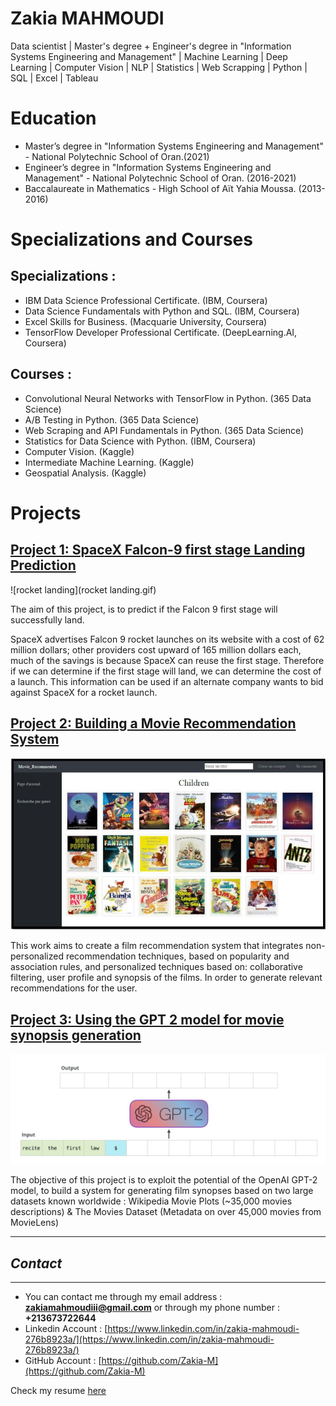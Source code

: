 # Zakia MAHMOUDI
Data scientist | Master's degree + Engineer's degree in "Information Systems Engineering and Management" | Machine Learning | Deep Learning | Computer Vision | NLP | Statistics | Web Scrapping | Python | SQL | Excel | Tableau

# Education
* Master’s degree in "Information Systems Engineering and Management" - National Polytechnic School of Oran.(2021)
* Engineer’s degree in "Information Systems Engineering and Management" - National Polytechnic School of Oran. (2016-2021)
* Baccalaureate in Mathematics - High School of Aït Yahia Moussa. (2013-2016)

# Specializations and Courses
## Specializations :
*	IBM Data Science Professional Certificate. (IBM, Coursera)
*	Data Science Fundamentals with Python and SQL. (IBM, Coursera)
*	Excel Skills for Business. (Macquarie University, Coursera)
*	TensorFlow Developer Professional Certificate. (DeepLearning.AI, Coursera)


## Courses :
* Convolutional Neural Networks with TensorFlow in Python. (365 Data Science)
*	A/B Testing in Python. (365 Data Science)
*	Web Scraping and API Fundamentals in Python. (365 Data Science)
*	Statistics for Data Science with Python. (IBM, Coursera)
*	Computer Vision. (Kaggle)
*	Intermediate Machine Learning. (Kaggle)
*	Geospatial Analysis. (Kaggle)

# Projects

## [Project 1: SpaceX Falcon-9 first stage Landing Prediction](https://github.com/Zakia-M/SpaceX-Falcon-9-first-stage-Landing-Prediction)
![rocket landing](rocket landing.gif)

The aim of this project, is to predict if the Falcon 9 first stage will successfully land.

SpaceX advertises Falcon 9 rocket launches on its website with a cost of 62 million dollars; other providers cost upward of 165 million dollars each, much of the savings is because SpaceX can reuse the first stage. Therefore if we can determine if the first stage will land, we can determine the cost of a launch. This information can be used if an alternate company wants to bid against SpaceX for a rocket launch.


## [Project 2: Building a Movie Recommendation System](https://github.com/Zakia-M/Building-a-Movie-Recommendation-System)
![recommandation screenshot](1.JPG)

This work aims to create a film recommendation system that integrates non-personalized recommendation techniques, based on popularity and association rules, and personalized techniques based on: collaborative filtering, user profile and synopsis of the films. In order to generate relevant recommendations for the user.


## [Project 3: Using the GPT 2 model for movie synopsis generation](https://github.com/Zakia-M/Using-the-GPT-2-model-for-movie-synopsis-generation)
![gpt-generation](gpt-generation.gif)

The objective of this project is to exploit the potential of the OpenAI GPT-2 model, to build a system for generating film synopses based on two large datasets known worldwide : Wikipedia Movie Plots (~35,000 movies descriptions) & The Movies Dataset (Metadata on over 45,000 movies from MovieLens)




*****
## *Contact*
-----
* You can contact me through my email address : **zakiamahmoudiii@gmail.com** or through my phone number : **+213673722644**
* Linkedin Account : [https://www.linkedin.com/in/zakia-mahmoudi-276b8923a/](https://www.linkedin.com/in/zakia-mahmoudi-276b8923a/)
* GitHub Account : [https://github.com/Zakia-M](https://github.com/Zakia-M)

Check my resume [here](https://github.com/Zakia-M/Zakia-Portfolio/blob/dd8865f96ee3975af16ad2694bba172d887f6fec/Resume%20_%20Zakia%20Mahmoudi_.pdf)
